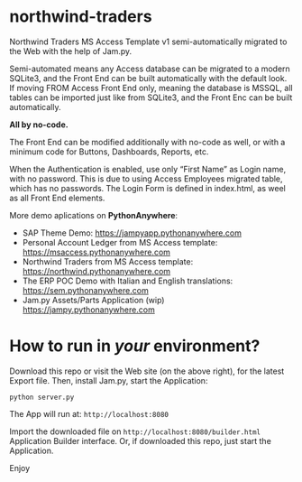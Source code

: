 # northwind-traders
Northwind Traders MS Access Template v1 semi-automatically migrated to the Web with the help of Jam.py.

Semi-automated means any Access database can be migrated to a modern SQLite3, and the Front End can be built automatically with the default look. If moving FROM Access Front End only, meaning the database is MSSQL, all tables can be imported just like from SQLite3, and the Front Enc can be built automatically.

**All by no-code.**

The Front End can be modified additionally with no-code as well, or with a minimum code for Buttons, Dashboards, Reports, etc.

When the Authentication is enabled, use only “First Name” as Login name, with no password. This is due to using Access Employees migrated table, which has no passwords. The Login Form is defined in index.html, as weel as all Front End elements.

More demo aplications on **PythonAnywhere**:

* SAP Theme Demo: https://jampyapp.pythonanywhere.com
* Personal Account Ledger from MS Access template: https://msaccess.pythonanywhere.com
* Northwind Traders from MS Access template: https://northwind.pythonanywhere.com
* The ERP POC Demo with Italian and English translations: https://sem.pythonanywhere.com
* Jam.py Assets/Parts Application (wip) https://jampy.pythonanywhere.com

How to run in *your* environment?
==================================

Download this repo or visit the Web site (on the above right), for the latest Export file.
Then, install Jam.py, start the Application:

```
python server.py
```
The App will run at: ``http://localhost:8080``

Import the downloaded file on ``http://localhost:8080/builder.html`` Application Builder interface.
Or, if downloaded this repo, just start the Application.

Enjoy
